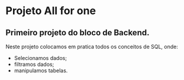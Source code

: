 # Projeto All for one

## Primeiro projeto do bloco de Backend.

Neste projeto colocamos em pratica todos os conceitos de SQL, onde:

* Selecionamos dados;
* filtramos dados;
* manipulamos tabelas.
